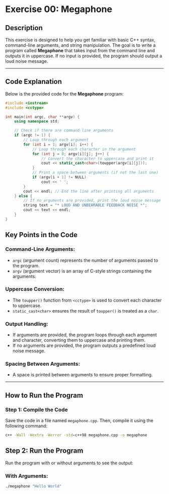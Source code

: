 # Exercise 00: Megaphone

## Description

This exercise is designed to help you get familiar with basic C++ syntax, command-line arguments, and string manipulation. The goal is to write a program called **Megaphone** that takes input from the command line and outputs it in uppercase. If no input is provided, the program should output a loud noise message.

---

## Code Explanation

Below is the provided code for the **Megaphone** program:

```cpp
#include <iostream>
#include <cctype>

int main(int argc, char **argv) {
    using namespace std;

    // Check if there are command-line arguments
    if (argc != 1) {
        // Loop through each argument
        for (int i = 1; argv[i]; i++) {
            // Loop through each character in the argument
            for (int j = 0; argv[i][j]; j++) {
                // Convert the character to uppercase and print it
                cout << static_cast<char>(toupper(argv[i][j]));
            }
            // Print a space between arguments (if not the last one)
            if (argv[i + 1] != NULL)
                cout << ' ';
        }
        cout << endl; // End the line after printing all arguments
    } else {
        // If no arguments are provided, print the loud noise message
        string text = "* LOUD AND UNBEARABLE FEEDBACK NOISE *";
        cout << text << endl;
    }
}
```
## Key Points in the Code

### Command-Line Arguments:
- `argc` (argument count) represents the number of arguments passed to the program.
- `argv` (argument vector) is an array of C-style strings containing the arguments.

### Uppercase Conversion:
- The `toupper()` function from `<cctype>` is used to convert each character to uppercase.
- `static_cast<char>` ensures the result of `toupper()` is treated as a `char`.

### Output Handling:
- If arguments are provided, the program loops through each argument and character, converting them to uppercase and printing them.
- If no arguments are provided, the program outputs a predefined loud noise message.

### Spacing Between Arguments:
- A space is printed between arguments to ensure proper formatting.

---

## How to Run the Program

### Step 1: Compile the Code
Save the code in a file named `megaphone.cpp`. Then, compile it using the following command:

```bash
c++ -Wall -Wextra -Werror -std=c++98 megaphone.cpp -o megaphone
```
## Step 2: Run the Program

Run the program with or without arguments to see the output:

### With Arguments:
```bash
./megaphone "Hello World"
```
